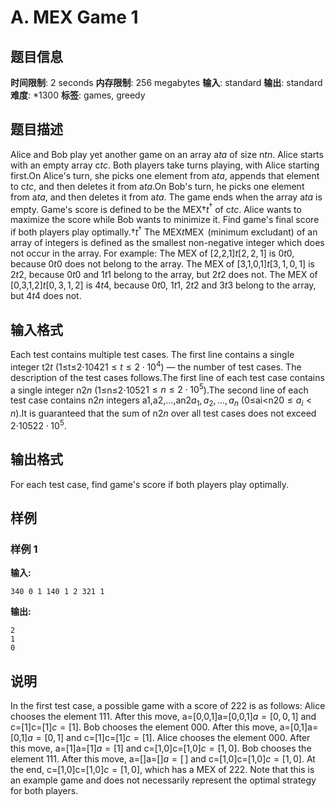 # A. MEX Game 1

## 题目信息

**时间限制**: 2 seconds
**内存限制**: 256 megabytes
**输入**: standard
**输出**: standard
**难度**: *1300
**标签**: games, greedy

## 题目描述

Alice and Bob play yet another game on an array a$t$$a$ of size n$t$$n$. Alice starts with an empty array c$t$$c$. Both players take turns playing, with Alice starting first.On Alice's turn, she picks one element from a$t$$a$, appends that element to c$t$$c$, and then deletes it from a$t$$a$.On Bob's turn, he picks one element from a$t$$a$, and then deletes it from a$t$$a$. The game ends when the array a$t$$a$ is empty. Game's score is defined to be the MEX†$t$$^\dagger$ of c$t$$c$. Alice wants to maximize the score while Bob wants to minimize it. Find game's final score if both players play optimally.†$t$$^\dagger$ The MEX$t$$\operatorname{MEX}$ (minimum excludant) of an array of integers is defined as the smallest non-negative integer which does not occur in the array. For example: The MEX of [2,2,1]$t$$[2,2,1]$ is 0$t$$0$, because 0$t$$0$ does not belong to the array. The MEX of [3,1,0,1]$t$$[3,1,0,1]$ is 2$t$$2$, because 0$t$$0$ and 1$t$$1$ belong to the array, but 2$t$$2$ does not. The MEX of [0,3,1,2]$t$$[0,3,1,2]$ is 4$t$$4$, because 0$t$$0$, 1$t$$1$, 2$t$$2$ and 3$t$$3$ belong to the array, but 4$t$$4$ does not.

## 输入格式

Each test contains multiple test cases. The first line contains a single integer t$2$$t$ (1≤t≤2⋅104$2$$1 \leq t \leq 2 \cdot 10^4$) — the number of test cases. The description of the test cases follows.The first line of each test case contains a single integer n$2$$n$ (1≤n≤2⋅105$2$$1 \le n \le 2 \cdot 10^5$).The second line of each test case contains n$2$$n$ integers a1,a2,…,an$2$$a_1, a_2, \ldots, a_n$ (0≤ai<n$2$$0 \le a_i < n$).It is guaranteed that the sum of n$2$$n$ over all test cases does not exceed 2⋅105$2$$2 \cdot 10^5$.

## 输出格式

For each test case, find game's score if both players play optimally.

## 样例

### 样例 1

**输入:**
```
340 0 1 140 1 2 321 1
```

**输出:**
```
2
1
0
```

## 说明

In the first test case, a possible game with a score of 22$2$ is as follows: Alice chooses the element 11$1$. After this move, a=[0,0,1]a=[0,0,1]$a=[0,0,1]$ and c=[1]c=[1]$c=[1]$. Bob chooses the element 00$0$. After this move, a=[0,1]a=[0,1]$a=[0,1]$ and c=[1]c=[1]$c=[1]$. Alice chooses the element 00$0$. After this move, a=[1]a=[1]$a=[1]$ and c=[1,0]c=[1,0]$c=[1,0]$. Bob chooses the element 11$1$. After this move, a=[]a=[]$a=[\,]$ and c=[1,0]c=[1,0]$c=[1,0]$. At the end, c=[1,0]c=[1,0]$c=[1,0]$, which has a MEX of 22$2$. Note that this is an example game and does not necessarily represent the optimal strategy for both players.

